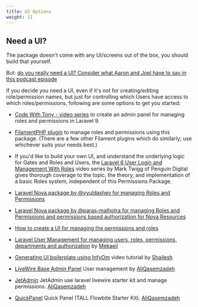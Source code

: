 ```yaml
---
title: UI Options
weight: 11
---
```


## Need a UI?

The package doesn't come with any UI/screens out of the box, you should build that yourself. 

But: [do you really need a UI? Consider what Aaron and Joel have to say in this podcast episode](https://show.nocompromises.io/episodes/should-you-manage-roles-and-permissions-with-a-ui)

If you decide you need a UI, even if it's not for creating/editing role/permission names, but just for controlling which Users have access to which roles/permissions, following are some options to get you started:

- [Code With Tony - video series](https://www.youtube.com/watch?v=lGfV1ddMhHA) to create an admin panel for managing roles and permissions in Laravel 9.

- [FilamentPHP plugin](https://filamentphp.com/plugins/tharinda-rodrigo-spatie-roles-permissions) to manage roles and permissions using this package. (There are a few other Filament plugins which do similarly; use whichever suits your needs best.)

- If you'd like to build your own UI, and understand the underlying logic for Gates and Roles and Users, the [Laravel 6  User Login and Management With Roles](https://www.youtube.com/watch?v=7PpJsho5aak&list=PLxFwlLOncxFLazmEPiB4N0iYc3Dwst6m4) video series by Mark Twigg of Penguin Digital gives thorough coverage to the topic, the theory, and implementation of a basic Roles system, independent of this Permissions Package.

- [Laravel Nova package by @vyuldashev for managing Roles and Permissions](https://github.com/vyuldashev/nova-permission)

- [Laravel Nova package by @paras-malhotra for managing Roles and Permissions and permissions based authorization for Nova Resources](https://github.com/insenseanalytics/laravel-nova-permission)

- [How to create a UI for managing the permissions and roles](http://www.qcode.in/easy-roles-and-permissions-in-laravel-5-4/)

- [Laravel User Management for managing users, roles, permissions, departments and authorization](https://github.com/Mekaeil/LaravelUserManagement) by [Mekaeil](https://github.com/Mekaeil)

- [Generating UI boilerplate using InfyOm](https://youtu.be/hlGu2pa1bdU) video tutorial by [Shailesh](https://github.com/shailesh-ladumor)


- [LiveWire Base Admin Panel](https://github.com/aliqasemzadeh/bap) User management by [AliQasemzadeh](https://github.com/aliqasemzadeh)

- [JetAdmin](https://github.com/aliqasemzadeh/jetadmin) JetAdmin use laravel livewire starter kit and manage permissions. [AliQasemzadeh](https://github.com/aliqasemzadeh)

- [QuickPanel](https://github.com/aliqasemzadeh/quickpanel) Quick Panel (TALL Flowbite Starter Kit). [AliQasemzadeh](https://github.com/aliqasemzadeh)
